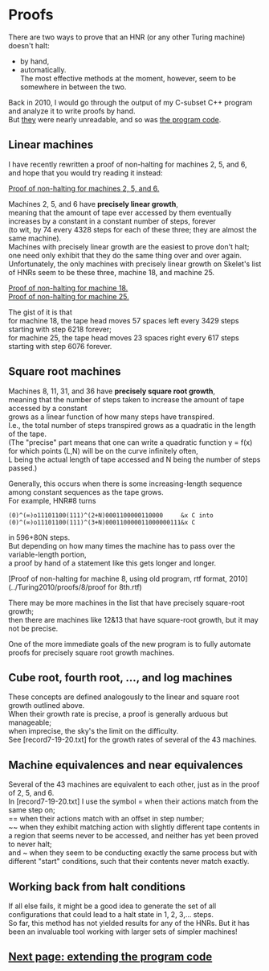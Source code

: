 # Proofs

There are two ways to prove that an HNR (or any other Turing machine) doesn't halt:  
- by hand,
- automatically.  
The most effective methods at the moment, however, seem to be somewhere in between the two.

Back in 2010, I would go through the output of my C-subset C++ program and analyze it to write proofs by hand.  
But [they](../Turing2010/proofs) were nearly unreadable, and so was [the program code](../Turing2010).

## Linear machines

I have recently rewritten a proof of non-halting for machines 2, 5, and 6,  
and hope that you would try reading it instead:

[Proof of non-halting for machines 2, 5, and 6.](../proofs/proof2and5and6.txt)

Machines 2, 5, and 6 have __precisely linear growth__,  
meaning that the amount of tape ever accessed by them eventually increases by a constant in a constant number of steps, forever  
(to wit, by 74 every 4328 steps for each of these three; they are almost the same machine).  
Machines with precisely linear growth are the easiest to prove don't halt;  
one need only exhibit that they do the same thing over and over again.  
Unfortunately, the only machines with precisely linear growth on Skelet's list of HNRs seem to be these three, machine 18, and machine 25.

[Proof of non-halting for machine 18.](../proofs/proof18.txt)  
[Proof of non-halting for machine 25.](../proofs/proof25.txt)

The gist of it is that  
for machine 18, the tape head moves 57 spaces left every 3429 steps starting with step 6218 forever;  
for machine 25, the tape head moves 23 spaces right every 617 steps starting with step 6076 forever.

## Square root machines

Machines 8, 11, 31, and 36 have __precisely square root growth__,  
meaning that the number of steps taken to increase the amount of tape accessed by a constant  
grows as a linear function of how many steps have transpired.  
I.e., the total number of steps transpired grows as a quadratic in the length of the tape.  
(The "precise" part means that one can write a quadratic function y = f(x)
for which points (L,N) will be on the curve infinitely often,  
L being the actual length of tape accessed and N being the number of steps passed.)

Generally, this occurs when there is some increasing-length sequence among constant sequences as the tape grows.  
For example, HNR#8 turns

    (0)^(∞)o11101100(111)^(2+N)0001100000110000     &x C into
    (0)^(∞)o11101100(111)^(3+N)000110000011000000111&x C
	
in 596+80N steps.  
But depending on how many times the machine has to pass over the variable-length portion,  
a proof by hand of a statement like this gets longer and longer.

[Proof of non-halting for machine 8, using old program, rtf format, 2010](../Turing2010/proofs/8/proof for 8th.rtf)

There may be more machines in the list that have precisely square-root growth;  
then there are machines like 12&13 that have square-root growth, but it may not be precise.

One of the more immediate goals of the new program is to fully automate proofs for precisely square root growth machines.

## Cube root, fourth root, ..., and log machines

These concepts are defined analogously to the linear and square root growth outlined above.  
When their growth rate is precise, a proof is generally arduous but manageable;  
when imprecise, the sky's the limit on the difficulty.  
See [record7-19-20.txt] for the growth rates of several of the 43 machines.

## Machine equivalences and near equivalences

Several of the 43 machines are equivalent to each other, just as in the proof of 2, 5, and 6.  
In [record7-19-20.txt] I use the symbol = when their actions match from the same step on;  
== when their actions match with an offset in step number;  
~~ when they exhibit matching action with slightly different tape contents in a region that seems never to be accessed, and neither has yet been proved to never halt;  
and ~ when they seem to be conducting exactly the same process but with different "start" conditions, such that their contents never match exactly.

## Working back from halt conditions

If all else fails, it might be a good idea to generate the set of all configurations that could lead to a halt state in 1, 2, 3,... steps.  
So far, this method has not yielded results for any of the HNRs. But it has been an invaluable tool working with larger sets of simpler machines!

## [Next page: extending the program code](extend.md)